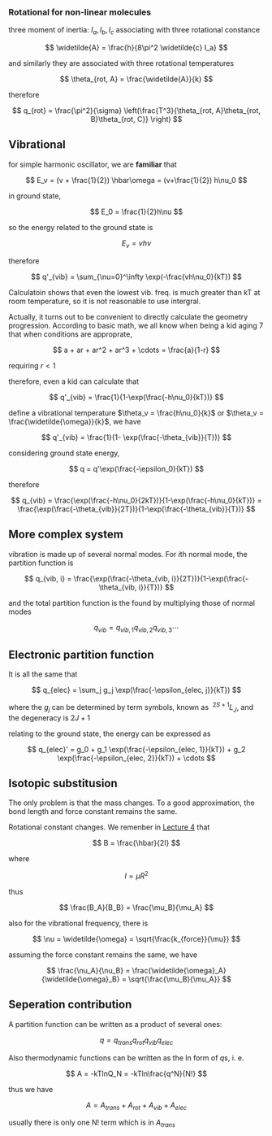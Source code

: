 ### Rotational for non-linear molecules

three moment of inertia: $I_a, I_b, I_c$ associating with three rotational constance

$$
\widetilde{A} = \frac{h}{8\pi^2 \widetilde{c} I_a}
$$

and similarly they are associated with three rotational temperatures

$$
\theta_{rot, A} = \frac{\widetilde{A}}{k}
$$

therefore

$$
q_{rot} = \frac{\pi^2}{\sigma} \left(\frac{T^3}{\theta_{rot, A}\theta_{rot, B}\theta_{rot, C}} \right)
$$

## Vibrational 

for simple harmonic oscillator, we are **familiar** that 

$$
E_v = (v + \frac{1}{2}) \hbar\omega = (v+\frac{1}{2}) h\nu_0
$$

in ground state, 

$$
E_0 = \frac{1}{2}h\nu
$$

so the energy related to the ground state is 

$$
E_v = vh\nu
$$

therefore

$$
q'_{vib} = \sum_{\nu=0}^\infty \exp(-\frac{vh\nu_0}{kT})
$$

Calculatoin shows that even the lowest vib. freq. is much greater than kT at room temperature, so it is not reasonable to use intergral.

Actually, it turns out to be convenient to directly calculate the geometry progression. According to basic math, we all know when being a kid aging 7 that when conditions are approprate,

$$
a + ar + ar^2 + ar^3 + \cdots = \frac{a}{1-r}
$$

requiring $r < 1$

therefore, even a kid can calculate that

$$
q'_{vib} = \frac{1}{1-\exp(\frac{-h\nu_0}{kT})}
$$

define a vibrational temperature $\theta_v = \frac{h\nu_0}{k}$ or $\theta_v = \frac{\widetilde{\omega}}{k}$, we have

$$
q'_{vib} = \frac{1}{1- \exp(\frac{-\theta_{vib}}{T})}
$$

considering ground state energy, 

$$
q = q'\exp(\frac{-\epsilon_0}{kT})
$$

therefore

$$
q_{vib} = \frac{\exp(\frac{-h\nu_0}{2kT})}{1-\exp(\frac{-h\nu_0}{kT})} = \frac{\exp(\frac{-\theta_{vib}}{2T})}{1-\exp(\frac{-\theta_{vib}}{T})}
$$

## More complex system

vibration is made up of several normal modes. For $i$th normal mode, the partition function is 

$$
q_{vib, i} = \frac{\exp(\frac{-\theta_{vib, i}}{2T})}{1-\exp(\frac{-\theta_{vib, i}}{T})}
$$

and the total partition function is the found by multiplying those of normal modes

$$
q_{vib} = q_{vib, 1} q_{vib, 2} q_{vib, 3} \cdots
$$

## Electronic partition function

It is all the same that 

$$
q_{elec} = \sum_j g_j \exp(\frac{-\epsilon_{elec, j}}{kT})
$$

where the $g_j$ can be determined by term symbols, known as $~^{2S+1}L_J$, and the degeneracy is $2J+1$

relating to the ground state, the energy can be expressed as

$$
q_{elec}' = g_0 + g_1 \exp(\frac{-\epsilon_{elec, 1}}{kT}) + g_2 \exp(\frac{-\epsilon_{elec, 2}}{kT}) + \cdots
$$

## Isotopic substitusion 

The only problem is that the mass changes. To a good approximation, the bond length and force constant remains the same.

Rotational constant changes. We remenber in [Lecture 4](4.md) that

$$
B = \frac{\hbar}{2I}
$$

where

$$
I = \mu R^2
$$

thus

$$
\frac{B_A}{B_B} = \frac{\mu_B}{\mu_A}
$$

also for the vibrational frequency, there is

$$
\nu = \widetilde{\omega} = \sqrt{\frac{k_{force}}{\mu}}
$$

assuming the force constant remains the same, we have

$$
\frac{\nu_A}{\nu_B} = \frac{\widetilde{\omega}_A}{\widetilde{\omega}_B} = \sqrt{\frac{\mu_B}{\mu_A}}
$$

## Seperation contribution 

A partition function can be written as a product of several ones:

$$
q = q_{trans} q_{rot} q_{vib} q_{elec}
$$

Also thermodynamic functions can be written as the ln form of $q$s, i. e.

$$
A = -kTlnQ_N = -kTln\frac{q^N}{N!}
$$

thus we have

$$
A = A_{trans} + A_{rot} + A_{vib} + A_{elec}
$$

usually there is only one N! term which is in $A_{trans}$

